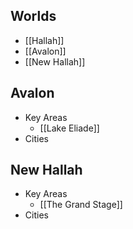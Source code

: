 ## Worlds
* [[Hallah]]
* [[Avalon]]
* [[New Hallah]]

## Avalon
* Key Areas
	* [[Lake Eliade]]
* Cities
    
## New Hallah
* Key Areas
	* [[The Grand Stage]]
* Cities